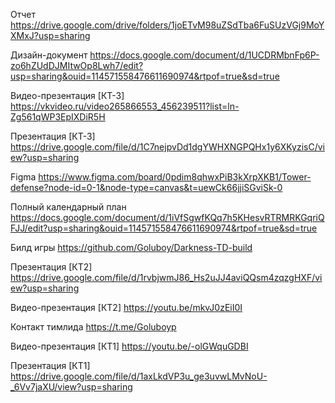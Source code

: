 Отчет https://drive.google.com/drive/folders/1joETvM98uZSdTba6FuSUzVGj9MoYXMxJ?usp=sharing

Дизайн-документ https://docs.google.com/document/d/1UCDRMbnFp6P-zo6hZUdDJMItwOp8Lwh7/edit?usp=sharing&ouid=114571558476611690974&rtpof=true&sd=true 

Видео-презентация [КТ-3] https://vkvideo.ru/video265866553_456239511?list=ln-Zg561qWP3EpIXDiR5H

Презентация [КТ-3] https://drive.google.com/file/d/1C7nejpvDd1dgYWHXNGPQHx1y6XKyzisC/view?usp=sharing

Figma https://www.figma.com/board/0pdim8qhwxPiB3kXrpXKB1/Tower-defense?node-id=0-1&node-type=canvas&t=uewCk66jjiSGviSk-0

Полный календарный план https://docs.google.com/document/d/1iVfSgwfKQq7h5KHesvRTRMRKGqriQFJJ/edit?usp=sharing&ouid=114571558476611690974&rtpof=true&sd=true

Билд игры https://github.com/Goluboy/Darkness-TD-build


Презентация [КТ2] https://drive.google.com/file/d/1rvbjwmJ86_Hs2uJJ4aviQQsm4zqzgHXF/view?usp=sharing

Видео-презентация [КТ2] https://youtu.be/mkvJ0zEiI0I

Контакт тимлида https://t.me/Goluboyp


Видео-презентация [КТ1] https://youtu.be/-olGWquGDBI

Презентация [КТ1] https://drive.google.com/file/d/1axLkdVP3u_ge3uvwLMvNoU-_6Vv7jaXU/view?usp=sharing
